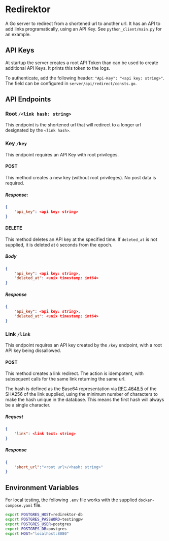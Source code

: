 # Redirektor

A Go server to redirect from a shortened url to another url. It has an API to add links programatically, using an API Key. See `python_client/main.py` for an example.

## API Keys

At startup the server creates a root API Token than can be used to create additional API Keys. It prints this token to the logs.

To authenticate, add the following header: `"Api-Key": "<api key: string>"`. The field can be configured in `server/api/redirect/consts.go`.

## API Endpoints

### Root `/<link hash: string>`

This endpoint is the shortened url that will redirect to a longer url designated by the `<link hash>`.

### Key `/key`

This endpoint requires an API Key with root privileges.

#### POST

This method creates a new key (without root privileges). No post data is required.

##### Response:
```json
{
    "api_key": <api key: string>
}
```

#### DELETE

This method deletes an API key at the specified time. If `deleted_at` is not supplied, it is deleted at `0` seconds from the epoch.

##### Body
```json
{
    "api_key": <api key: string>,
    "deleted_at": <unix timestamp: int64>
}
```

##### Response
```json
{
    "api_key": <api key: string>,
    "deleted_at": <unix timestamp: int64>
}
```


### Link `/link`

This endpoint requires an API key created by the `/key` endpoint, with a root API key being dissallowed.

#### POST

This method creates a link redirect. The action is idempotent, with subsequent calls for the same link returning the same url. 

The hash is defined as the Base64 representation via [RFC 4648.5](https://en.wikipedia.org/wiki/Base64#Variants_summary_table) of the SHA256 of the link supplied, using the minimum number of characters to make the hash unique in the database. This means the first hash will always be a single character.

##### Request
```json
{
    "link": <link text: string>
}
```

##### Response
```json
{
    "short_url":"<root url>/<hash: string>"
}
```

## Environment Variables

For local testing, the following `.env` file works with the supplied `docker-compose.yaml` file.
```bash
export POSTGRES_HOST=redirektor-db
export POSTGRES_PASSWORD=testingpw
export POSTGRES_USER=postgres
export POSTGRES_DB=postgres
export HOST="localhost:8080"
```